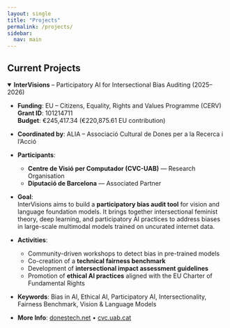 ```yaml
---
layout: single
title: "Projects"
permalink: /projects/
sidebar:
  nav: main
---
```


## Current Projects

<details open>
<summary><strong>InterVisions</strong> – Participatory AI for Intersectional Bias Auditing (2025–2026)</summary>

- **Funding**: EU – Citizens, Equality, Rights and Values Programme (CERV)  
  **Grant ID**: 101214711  
  **Budget**: €245,417.34 (€220,875.61 EU contribution)

- **Coordinated by**: ALIA – Associació Cultural de Dones per a la Recerca i l’Acció  
- **Participants**:  
  - **Centre de Visió per Computador (CVC-UAB)** — Research Organisation  
  - **Diputació de Barcelona** — Associated Partner

- **Goal**:  
  InterVisions aims to build a **participatory bias audit tool** for vision and language foundation models. It brings together intersectional feminist theory, deep learning, and participatory AI practices to address biases in large-scale multimodal models trained on uncurated internet data.

- **Activities**:  
  - Community-driven workshops to detect bias in pre-trained models  
  - Co-creation of a **technical fairness benchmark**  
  - Development of **intersectional impact assessment guidelines**  
  - Promotion of **ethical AI practices** aligned with the EU Charter of Fundamental Rights

- **Keywords**: Bias in AI, Ethical AI, Participatory AI, Intersectionality, Fairness Benchmark, Vision & Language Models

- **More Info**: [donestech.net](https://www.donestech.net) • [cvc.uab.cat](https://www.cvc.uab.cat)

</details>


